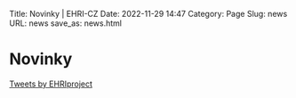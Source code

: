 Title: Novinky | EHRI-CZ
Date: 2022-11-29 14:47
Category: Page
Slug: news
URL: news
save_as: news.html

# Novinky

<a class="twitter-timeline" href="https://twitter.com/EHRIproject?ref_src=twsrc%5Etfw">Tweets by EHRIproject</a> <script async src="https://platform.twitter.com/widgets.js" charset="utf-8"></script> 
